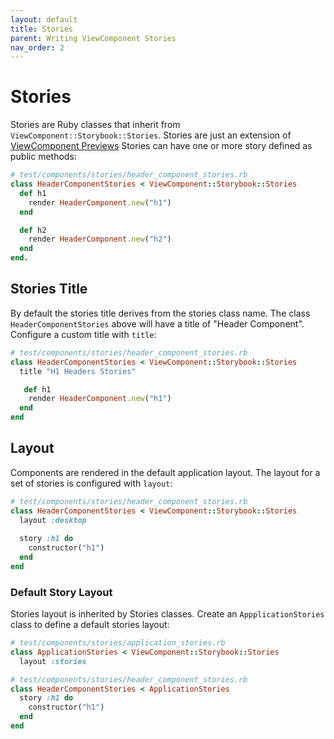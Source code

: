 ```yaml
---
layout: default
title: Stories
parent: Writing ViewComponent Stories
nav_order: 2
---
```


# Stories

Stories are Ruby classes that inherit from `ViewComponent::Storybook::Stories`. Stories are just an extension of [ViewComponent Previews](https://viewcomponent.org/guide/previews.html) Stories can have one or more story defined as public methods:

```ruby
# test/components/stories/header_component_stories.rb
class HeaderComponentStories < ViewComponent::Storybook::Stories
  def h1
    render HeaderComponent.new("h1")
  end

  def h2
    render HeaderComponent.new("h2")
  end
end.
```

## Stories Title

By default the stories title derives from the stories class name. The class `HeaderComponentStories` above will have a title of "Header Component". Configure a custom title with `title`:

```ruby
# test/components/stories/header_component_stories.rb
class HeaderComponentStories < ViewComponent::Storybook::Stories
  title "H1 Headers Stories" 

   def h1
    render HeaderComponent.new("h1")
  end
end
```

## Layout

Components are rendered in the default application layout. The layout for a set of stories is configured with `layout`:

```ruby
# test/components/stories/header_component_stories.rb
class HeaderComponentStories < ViewComponent::Storybook::Stories
  layout :desktop
  
  story :h1 do
    constructor("h1")
  end
end
```

### Default Story Layout

Stories layout is inherited by Stories classes. Create an `AppplicationStories` class to define a default 
stories layout:

```ruby
# test/components/stories/application_stories.rb
class ApplicationStories < ViewComponent::Storybook::Stories
  layout :stories

# test/components/stories/header_component_stories.rb
class HeaderComponentStories < ApplicationStories
  story :h1 do
    constructor("h1")
  end
end
```

